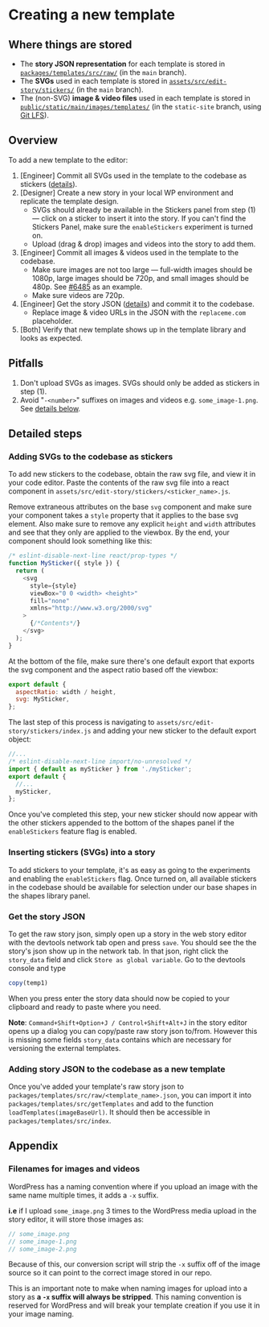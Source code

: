 # Creating a new template

## Where things are stored

- The **story JSON representation** for each template is stored in [`packages/templates/src/raw/`](https://github.com/google/web-stories-wp/tree/main/packages/templates/src/raw) (in the `main` branch).
- The **SVGs** used in each template is stored in [`assets/src/edit-story/stickers/`](https://github.com/google/web-stories-wp/tree/main/assets/src/edit-story/stickers) (in the `main` branch).
- The (non-SVG) **image &amp; video files** used in each template is stored in [`public/static/main/images/templates/`](https://github.com/google/web-stories-wp/tree/static-site/public/static/main/images/templates) (in the `static-site` branch, using [Git LFS](https://git-lfs.github.com/)).

## Overview

To add a new template to the editor:

1. [Engineer] Commit all SVGs used in the template to the codebase as stickers ([details](#adding-svgs-to-the-codebase-as-stickers)).
2. [Designer] Create a new story in your local WP environment and replicate the template design.
    - SVGs should already be available in the Stickers panel from step (1) &mdash; click on a sticker to insert it into the story. If you can't find the Stickers Panel, make sure the `enableStickers` experiment is turned on.
    - Upload (drag & drop) images and videos into the story to add them.
3. [Engineer] Commit all images & videos used in the template to the codebase.
    - Make sure images are not too large &mdash; full-width images should be 1080p, large images should be 720p, and small images should be 480p. See [#6485](https://github.com/google/web-stories-wp/pull/6485) as an example.
    - Make sure videos are 720p.
4. [Engineer] Get the story JSON ([details](#get-the-story-json)) and commit it to the codebase.
    - Replace image & video URLs in the JSON with the `replaceme.com` placeholder.
5. [Both] Verify that new template shows up in the template library and looks as expected.

## Pitfalls

1. Don't upload SVGs as images. SVGs should only be added as stickers in step (1).
2. Avoid "`-<number>`" suffixes on images and videos e.g. `some_image-1.png`. See [details below](#filenames-for-images-and-videos).

## Detailed steps

### Adding SVGs to the codebase as stickers

To add new stickers to the codebase, obtain the raw svg file, and view it in your code editor. Paste the contents of the raw svg file into a react component in `assets/src/edit-story/stickers/<sticker_name>.js`.

Remove extraneous attributes on the base `svg` component and make sure your component takes a `style` property that it applies to the base svg element. Also make sure to remove any explicit `height` and `width` attributes and see that they only are applied to the viewbox. By the end, your component should look something like this:

```js
/* eslint-disable-next-line react/prop-types */
function MySticker({ style }) {
  return (
    <svg
      style={style}
      viewBox="0 0 <width> <height>"
      fill="none"
      xmlns="http://www.w3.org/2000/svg"
    >
      {/*Contents*/}
    </svg>
  );
}
```

At the bottom of the file, make sure there's one default export that exports the svg component and the aspect ratio based off the viewbox:

```js
export default {
  aspectRatio: width / height,
  svg: MySticker,
};
```

The last step of this process is navigating to `assets/src/edit-story/stickers/index.js` and adding your new sticker to the default export object:

```js
//...
/* eslint-disable-next-line import/no-unresolved */
import { default as mySticker } from './mySticker';
export default {
  //...
  mySticker,
};
```

Once you've completed this step, your new sticker should now appear with the other stickers appended to the bottom of the shapes panel if the `enableStickers` feature flag is enabled.

### Inserting stickers (SVGs) into a story

To add stickers to your template, it's as easy as going to the experiments and enabling the `enableStickers` flag. Once turned on, all available stickers in the codebase should be available for selection under our base shapes in the shapes library panel.

### Get the story JSON

To get the raw story json, simply open up a story in the web story editor with the devtools network tab open and press `save`. You should see the the story's json show up in the network tab. In that json, right click the `story_data` field and click `Store as global variable`. Go to the devtools console and type 

```javascript
copy(temp1)
```

When you press enter the story data should now be copied to your clipboard and ready to paste where you need.

**Note**: `Command+Shift+Option+J / Control+Shift+Alt+J` in the story editor opens up a dialog you can copy/paste raw story json to/from. However this is missing some fields `story_data` contains which are necessary for versioning the external templates.

### Adding story JSON to the codebase as a new template

Once you've added your template's raw story json to `packages/templates/src/raw/<template_name>.json`, you can import it into `packages/templates/src/getTemplates` and add to the function `loadTemplates(imageBaseUrl)`. It should then be accessible in `packages/templates/src/index`.

## Appendix

### Filenames for images and videos

WordPress has a naming convention where if you upload an image with the same name multiple times, it adds a `-x` suffix. 

**i.e**
if I upload `some_image.png` 3 times to the WordPress media upload in the story editor, it will store those images as:

```javascript
// some_image.png
// some_image-1.png
// some_image-2.png
```

Because of this, our conversion script will strip the `-x` suffix off of the image source so it can point to the correct image stored in our repo.

This is an important note to make when naming images for upload into a story as **a `-x` suffix will always be stripped**. This naming convention is reserved for WordPress and will break your template creation if you use it in your image naming.
